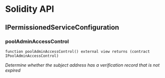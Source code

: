 # Solidity API

## IPermissionedServiceConfiguration

### poolAdminAccessControl

```solidity
function poolAdminAccessControl() external view returns (contract IPoolAdminAccessControl)
```

_Determine whether the subject address has a verification record that is not expired_

